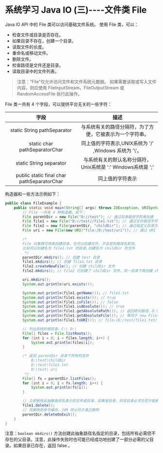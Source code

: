 # 系统学习 Java IO (三)----文件类 File

Java IO API 中的 File 类可以访问基础文件系统。 使用 File 类，可以：
+ 检查文件或目录是否存在。
+ 如果目录不存在，创建一个目录。
+ 读取文件的长度。
+ 重命名或移动文件。
+ 删除文件。
+ 检查路径是文件还是目录。
+ 读取目录中的文件列表。

> 注意：“File”仅允许访问文件和文件系统元数据。 如果需要读取或写入文件内容，则应使用 FileInputStream，FileOutputStream 或 RandomAccessFile 执行此操作。

File 类一共有 4 个字段，可以提供平台无关的一些字符：

| 字段 	| 描述 	|
|:------------------------------------------:	|:------------------------------------------------------------:	|
| static String pathSeparator 	| 与系统有关的路径分隔符，为了方便，它被表示为一个字符串。 	|
| static char pathSeparatorChar 	| 同上值的字符表示,UNIX系统为 '/' ,Windows 系统为 '\\'。 	|
| static String separator 	| 与系统有关的默认名称分隔符，Unix系统是 ':' Windows系统是 ';' 	|
| public static final char pathSeparatorChar 	| 同上值的字符表示 	|

构造器和一些方法示例如下：

```java
public class FileExample {
    public static void main(String[] args) throws IOException, URISyntaxException {
        // File 一共有 4 种构造器，如下：
        File parentDir = new File("D://test"); // 通过目录路径字符串创建
        File file1 = new File("D://test//file1.txt"); // 通过文件路径字符串创建
        File file2 = new File(parentDir, "childDir"); // 通过指定父目录方式创建
        File uri = new File(new URI("file:/D:/test/uri")); // 通过 URI 对象创建

        /*
        File 对象既可用来创建目录，也可以创建文件，不会受到路径名影响，
        比如可以创建名为 file1.txt 的目录,创建名为 childDir 的文件
         */
        parentDir.mkdirs(); // 创建 test 目录
        file1.mkdirs(); // 创建 file1.txt 目录
        file2.createNewFile(); // 创建 childDir 文件
        file2.mkdirs(); // file2 已创建了 childDir 文件，同一目录下再创建 childDir 目录会失败

        uri.mkdirs();
        System.out.println(uri.exists());

        System.out.println(file1.getName()); // file1.txt
        System.out.println(file1.exists()); // true
        System.out.println(file1.isFile()); // false
        System.out.println(file1.isAbsolute()); // true
        System.out.println(file1.getAbsolutePath()); // 返回绝对路径，D:\test\file1.txt
        System.out.println(file1.getAbsoluteFile()); // 等同于 new File(this.getAbsolutePath())
        System.out.println(file1.toURI()); // file:/D:/test/file1.txt/

        // 列出系统的根目录，C:\ D:\
        File[] files = File.listRoots();
        for (int i = 0; i < files.length; i++) {
            System.out.println(files[i]);
        }

        /* 返回 parentDir 目录下所有的文件
            D:\test\childDir
            D:\test\file1.txt
            D:\test\ uri
         */
        File[] fs = parentDir.listFiles();
        for (int i = 0; i < fs.length; i++) {
            System.out.println(fs[i]);
        }

        // 立即删除此抽象路径名表示的文件或目录。如果是目录，则该目录必须为空才能删除。
        file1.delete();
        // 将删除的命令缓存，JVM 终止时才真正删除
        parentDir.deleteOnExit();
    }
}
```
注意：`boolean mkdirs()` 方法创建此抽象路径名指定的目录，包括所有必需但不存在的父目录。注意，此操作失败时也可能已经成功地创建了一部分必需的父目录。如果目录已存在，返回 false 。